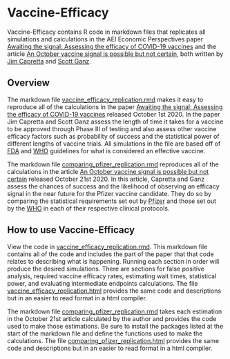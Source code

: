 # Vaccine-Efficacy

Vaccine-Efficacy contains R code in markdown files that replicates all simulations and calculations in the AEI Economic Perspectives paper [Awaiting the signal: Assessing the efficacy of COVID-19 vaccines](https://www.aei.org/research-products/report/awaiting-the-signal-assessing-the-efficacy-of-covid-19-vaccines/) and the article [An October vaccine signal is possible but not certain](https://www.aei.org/articles/an-october-vaccine-signal-is-possible-but-not-certain/), both written by [Jim Capretta](https://www.aei.org/profile/james-c-capretta/) and [Scott Ganz](https://www.aei.org/profile/scott-c-ganz/).

## Overview

The markdown file [vaccine_efficacy_replication.rmd](https://github.com/kieran-allsop/Vaccine-Efficacy/blob/master/vaccine_efficacy_replication.Rmd) makes it easy to reproduce all of the calculations in the paper [Awaiting the signal: Assessing the efficacy of COVID-19 vaccines](https://www.aei.org/research-products/report/awaiting-the-signal-assessing-the-efficacy-of-covid-19-vaccines/) released October 1st 2020. In the paper Jim Capretta and Scott Ganz assess the length of time it takes for a vaccine to be approved through Phase III of testing and also assess other vaccine efficacy factors such as probability of success and the statistical power of different lengths of vaccine trials. All simulations in the file are based off of [FDA](https://www.fda.gov/media/139638/download) and [WHO](https://www.who.int/publications/i/item/an-international-randomised-trial-of-candidate-vaccines-against-covid-19) guidelines for what is considered an effective vaccine. 

The markdown file [comparing_pfizer_replication.rmd](https://github.com/kieran-allsop/Vaccine-Efficacy/blob/master/comparing_pfizer_replication.Rmd) reproduces all of the calculations in the article [An October vaccine signal is possible but not certain](https://www.aei.org/articles/an-october-vaccine-signal-is-possible-but-not-certain/) released October 21st 2020. In this article, Capretta and Ganz assess the chances of success and the likelihood of observing an efficacy signal in the near future for the Pfizer vaccine candidate. They do so by comparing the statistical requirements set out by [Pfizer](https://pfe-pfizercom-d8-prod.s3.amazonaws.com/2020-09/C4591001_Clinical_Protocol_0.pdf) and those set out by the [WHO](https://www.who.int/publications/i/item/an-international-randomised-trial-of-candidate-vaccines-against-covid-19) in each of their respective clinical protocols. 

## How to use Vaccine-Efficacy

View the code in [vaccine_efficacy_replication.rmd](https://github.com/kieran-allsop/Vaccine-Efficacy/blob/master/vaccine_efficacy_replication.Rmd). This markdown file contains all of the code and includes the part of the paper that that code relates to describing what is happening. Running each section in order will produce the desired simulations. There are sections for false positive analysis, required vaccine efficacy rates, estimating wait times, statistical power, and evaluating intermediate endpoints calculations. The file [vaccine_efficacy_replication.html](https://github.com/kieran-allsop/Vaccine-Efficacy/blob/master/vaccine_efficacy_replication.html) provides the same code and descriptions but in an easier to read format in a html compiler.

The markdown file [comparing_pfizer_replication.rmd](https://github.com/kieran-allsop/Vaccine-Efficacy/blob/master/comparing_pfizer_replication.Rmd) takes each estimation in the October 21st article calculated by the author and provides the code used to make those estimations. Be sure to install the packages listed at the start of the markdown file and define the functions used to make the calculations. The file [comparing_pfizer_replication.html](https://github.com/kieran-allsop/Vaccine-Efficacy/blob/master/comparing_pfizer_replication.html) provides the same code and descriptions but in an easier to read format in a html compiler.
